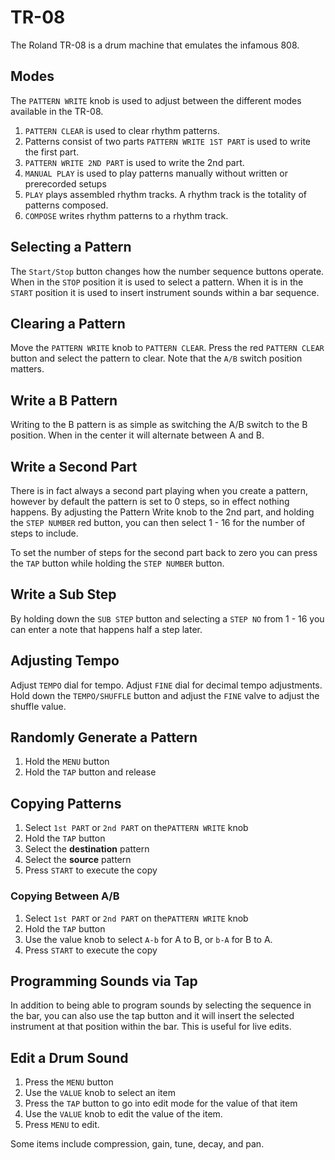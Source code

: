 # TR-08

The Roland TR-08 is a drum machine that emulates the infamous 808.

## Modes

The `PATTERN WRITE` knob is used to adjust between the different modes available in the TR-08. 

1. `PATTERN CLEAR` is used to clear rhythm patterns.
2. Patterns consist of two parts `PATTERN WRITE 1ST PART` is used to write the first part.
3. `PATTERN WRITE 2ND PART` is used to write the 2nd part.
4. `MANUAL PLAY` is used to play patterns manually without written or prerecorded setups
5. `PLAY` plays assembled rhythm tracks. A rhythm track is the totality of patterns composed.
6. `COMPOSE` writes rhythm patterns to a rhythm track.

## Selecting a Pattern

The `Start/Stop` button changes how the number sequence buttons operate. When in the `STOP` position it is used to select a pattern. When it is in the `START` position it is used to insert instrument sounds within a bar sequence.

## Clearing a Pattern

Move the `PATTERN WRITE` knob to `PATTERN CLEAR`. Press the red `PATTERN CLEAR` button and select the pattern to clear. Note that the `A/B` switch position matters.

## Write a B Pattern

Writing to the B pattern is as simple as switching the A/B switch to the B position. When in the center it will alternate between A and B.

## Write a Second Part

There is in fact always a second part playing when you create a pattern, however by default the pattern is set to 0 steps, so in effect nothing happens. By adjusting the Pattern Write knob to the 2nd part, and holding the `STEP NUMBER` red button, you can then select 1 - 16 for the number of steps to include.

To set the number of steps for the second part back to zero you can press the `TAP` button while holding the `STEP NUMBER` button.

## Write a Sub Step

By holding down the `SUB STEP` button and selecting a `STEP NO` from 1 - 16 you can enter a note that happens half a step later.

## Adjusting Tempo

Adjust `TEMPO` dial for tempo. Adjust `FINE` dial for decimal tempo adjustments. Hold down the `TEMPO/SHUFFLE` button and adjust the `FINE` valve to adjust the shuffle value.

## Randomly Generate a Pattern

1. Hold the `MENU` button
2. Hold the `TAP` button and release

## Copying Patterns

1. Select `1st PART` or `2nd PART` on the`PATTERN WRITE` knob
2. Hold the `TAP` button
3. Select the **destination** pattern
4. Select the **source** pattern
5. Press `START` to execute the copy

### Copying Between A/B

1. Select `1st PART` or `2nd PART` on the`PATTERN WRITE` knob
2. Hold the `TAP` button
3. Use the value knob to select `A-b` for A to B, or `b-A` for B to A.
4. Press `START` to execute the copy

## Programming Sounds via Tap

In addition to being able to program sounds by selecting the sequence in the bar, you can also use the tap button and it will insert the selected instrument at that position within the bar. This is useful for live edits.

## Edit a Drum Sound

1. Press the `MENU` button
2. Use the `VALUE` knob to select an item
3. Press the `TAP` button to go into edit mode for the value of that item
4. Use the `VALUE` knob to edit the value of the item.
5. Press `MENU` to edit.

Some items include compression, gain, tune, decay, and pan.
